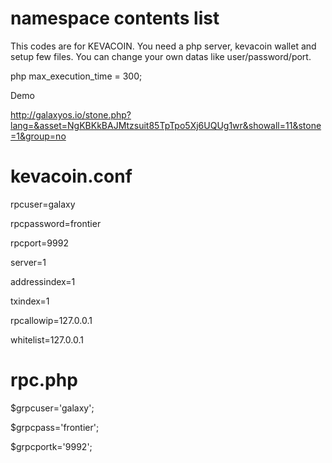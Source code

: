 # namespace contents list

This codes are for KEVACOIN. You need a php server, kevacoin wallet and setup few files. You can change your own datas like user/password/port.

php max_execution_time = 300;

Demo

http://galaxyos.io/stone.php?lang=&asset=NgKBKkBAJMtzsuit85TpTpo5Xj6UQUg1wr&showall=11&stone=1&group=no


# kevacoin.conf 


rpcuser=galaxy

rpcpassword=frontier

rpcport=9992

server=1

addressindex=1

txindex=1

rpcallowip=127.0.0.1

whitelist=127.0.0.1


# rpc.php


$grpcuser='galaxy';

$grpcpass='frontier';

$grpcportk='9992';
